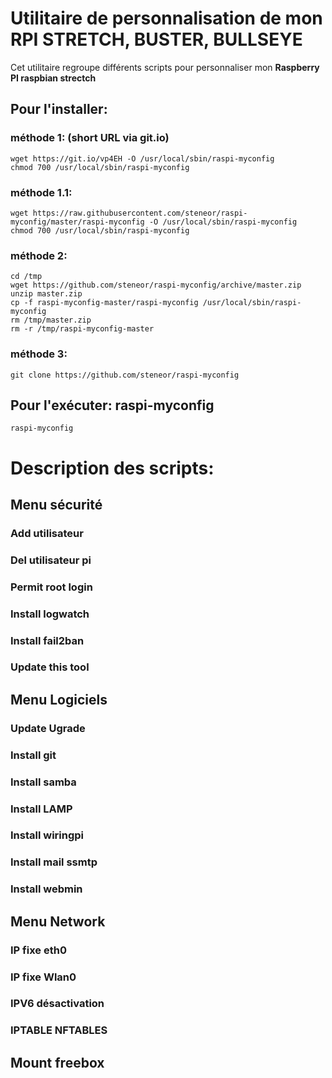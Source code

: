 # Utilitaire de personnalisation de mon RPI STRETCH, BUSTER, BULLSEYE

Cet utilitaire regroupe différents scripts pour personnaliser mon **Raspberry PI raspbian strectch**

## Pour l'installer:
### méthode 1: (short URL via git.io)
    wget https://git.io/vp4EH -O /usr/local/sbin/raspi-myconfig
    chmod 700 /usr/local/sbin/raspi-myconfig
### méthode 1.1:
    wget https://raw.githubusercontent.com/steneor/raspi-myconfig/master/raspi-myconfig -O /usr/local/sbin/raspi-myconfig
    chmod 700 /usr/local/sbin/raspi-myconfig

### méthode 2:
    cd /tmp
    wget https://github.com/steneor/raspi-myconfig/archive/master.zip
    unzip master.zip
    cp -f raspi-myconfig-master/raspi-myconfig /usr/local/sbin/raspi-myconfig
    rm /tmp/master.zip
    rm -r /tmp/raspi-myconfig-master

### méthode 3:
    git clone https://github.com/steneor/raspi-myconfig

## Pour l'exécuter: raspi-myconfig
	raspi-myconfig

# Description des scripts:
## Menu sécurité
### Add utilisateur
### Del utilisateur pi
### Permit root login
### Install logwatch
### Install fail2ban
### Update this tool
## Menu Logiciels
### Update Ugrade
### Install git
### Install samba
### Install LAMP
### Install wiringpi
### Install mail ssmtp
### Install webmin
## Menu Network
### IP fixe eth0
### IP fixe Wlan0
### IPV6 désactivation
### IPTABLE NFTABLES
## Mount freebox
